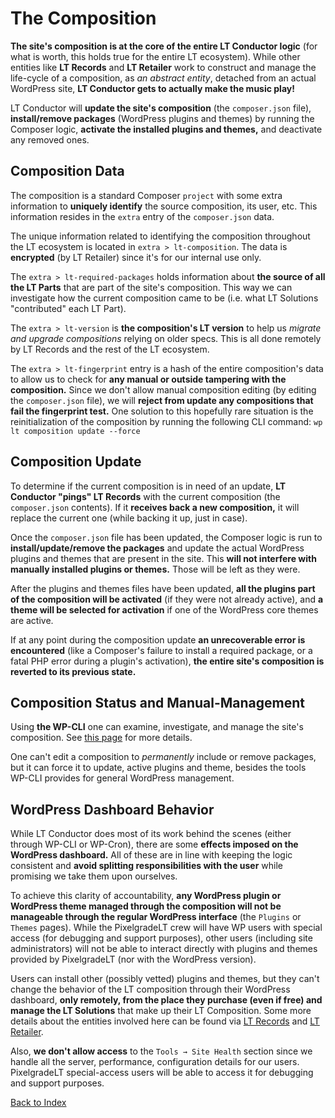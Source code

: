 # The Composition

**The site's composition is at the core of the entire LT Conductor logic** (for what is worth, this holds true for the entire LT ecosystem). While other entities like **LT Records** and **LT Retailer** work to construct and manage the life-cycle of a composition, as _an abstract entity_, detached from an actual WordPress site, **LT Conductor gets to actually make the music play!**

LT Conductor will **update the site's composition** (the `composer.json` file), **install/remove packages** (WordPress plugins and themes) by running the Composer logic, **activate the installed plugins and themes,** and deactivate any removed ones.

## Composition Data

The composition is a standard Composer `project` with some extra information to **uniquely identify** the source composition, its user, etc. This information resides in the `extra` entry of the `composer.json` data.

The unique information related to identifying the composition throughout the LT ecosystem is located in `extra > lt-composition`. The data is **encrypted** (by LT Retailer) since it's for our internal use only.

The `extra > lt-required-packages` holds information about **the source of all the LT Parts** that are part of the site's composition. This way we can investigate how the current composition came to be (i.e. what LT Solutions "contributed" each LT Part).

The `extra > lt-version` is **the composition's LT version** to help us _migrate and upgrade compositions_ relying on older specs. This is all done remotely by LT Records and the rest of the LT ecosystem.

The `extra > lt-fingerprint` entry is a hash of the entire composition's data to allow us to check for **any manual or outside tampering with the composition.** Since we don't allow manual composition editing (by editing the `composer.json` file), we will **reject from update any compositions that fail the fingerprint test.** One solution to this hopefully rare situation is the reinitialization of the composition by running the following CLI command: `wp lt composition update --force`

## Composition Update

To determine if the current composition is in need of an update, **LT Conductor "pings" LT Records** with the current composition (the `composer.json` contents). If it **receives back a new composition,** it will replace the current one (while backing it up, just in case).

Once the `composer.json` file has been updated, the Composer logic is run to **install/update/remove the packages** and update the actual WordPress plugins and themes that are present in the site. This **will not interfere with manually installed plugins or themes.** Those will be left as they were.

After the plugins and themes files have been updated, **all the plugins part of the composition will be activated** (if they were not already active), and **a theme will be selected for activation** if one of the WordPress core themes are active.

If at any point during the composition update **an unrecoverable error is encountered** (like a Composer's failure to install a required package, or a fatal PHP error during a plugin's activation), **the entire site's composition is reverted to its previous state.**

## Composition Status and Manual-Management

Using **the WP-CLI** one can examine, investigate, and manage the site's composition. See [this page](cli.md) for more details.

One can't edit a composition to _permanently_ include or remove packages, but it can force it to update, active plugins and theme, besides the tools WP-CLI provides for general WordPress management.

## WordPress Dashboard Behavior

While LT Conductor does most of its work behind the scenes (either through WP-CLI or WP-Cron), there are some **effects imposed on the WordPress dashboard.** All of these are in line with keeping the logic consistent and **avoid splitting responsibilities with the user** while promising we take them upon ourselves.

To achieve this clarity of accountability, **any WordPress plugin or WordPress theme managed through the composition will not be manageable through the regular WordPress interface** (the `Plugins` or `Themes` pages). While the PixelgradeLT crew will have WP users with special access (for debugging and support purposes), other users (including site administrators) will not be able to interact directly with plugins and themes provided by PixelgradeLT (nor with the WordPress version). 

Users can install other (possibly vetted) plugins and themes, but they can't change the behavior of the LT composition through their WordPress dashboard, **only remotely, from the place they purchase (even if free) and manage the LT Solutions** that make up their LT Composition. Some more details about the entities involved here can be found via [LT Records](https://github.com/pixelgradelt/pixelgradelt-records#lt-packages) and [LT Retailer](https://github.com/pixelgradelt/pixelgradelt-retailer#lt-solutions).

Also, **we don't allow access** to the `Tools → Site Health` section since we handle all the server, performance, configuration details for our users. PixelgradeLT special-access users will be able to access it for debugging and support purposes.

[Back to Index](index.md)

